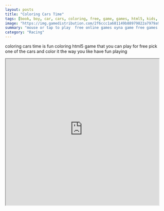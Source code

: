 ```yaml
---
layout: posts
title: "Coloring Cars Time"
tags: [book, boy, car, cars, coloring, free, game, games, html5, kids, free, online, games, oyna, game, free, games, play, play, games]
image: "https://img.gamedistribution.com/2f6ccc1a681149b88979822a7979a9ba.jpg"
summary: "mouse or tap to play  free online games oyna game free games play play games"
category: "Racing"
---
```


coloring cars time is fun coloring html5 game that you can play for free pick one of the cars and color it the way you like have fun playing

<iframe width="100%" height="480px;" src="https://html5.gamedistribution.com/2f6ccc1a681149b88979822a7979a9ba/"></iframe>